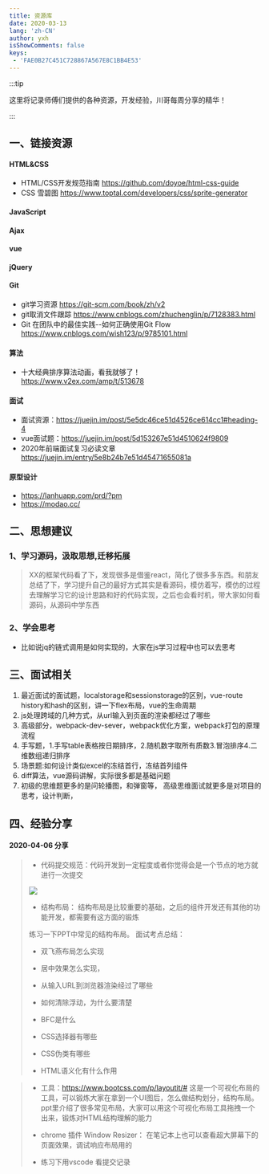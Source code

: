 ```yaml
---
title: 资源库
date: 2020-03-13
lang: 'zh-CN'
author: yxh
isShowComments: false
keys:
 - 'FAE0B27C451C728867A567E8C1BB4E53'
---
```


:::tip

这里将记录师傅们提供的各种资源，开发经验，川哥每周分享的精华！

:::


## 一、链接资源

#### HTML&CSS
-  HTML/CSS开发规范指南  https://github.com/doyoe/html-css-guide
- CSS 雪碧图  https://www.toptal.com/developers/css/sprite-generator

#### JavaScript

#### Ajax

#### vue

#### jQuery

#### Git

- git学习资源   https://git-scm.com/book/zh/v2
-  git取消文件跟踪  https://www.cnblogs.com/zhuchenglin/p/7128383.html
- Git 在团队中的最佳实践--如何正确使用Git Flow   https://www.cnblogs.com/wish123/p/9785101.html

#### 算法

- 十大经典排序算法动画，看我就够了！   https://www.v2ex.com/amp/t/513678

#### 面试

- 面试资源：https://juejin.im/post/5e5dc46ce51d4526ce614cc1#heading-4
- vue面试题：https://juejin.im/post/5d153267e51d4510624f9809
- 2020年前端面试复习必读文章 https://juejin.im/entry/5e8b24b7e51d45471655081a

#### 原型设计
- https://lanhuapp.com/prd/?pm
- https://modao.cc/



## 二、思想建议

### 1、学习源码，汲取思想,迁移拓展

>  XX的框架代码看了下，发现很多是借鉴react，简化了很多多东西。和朋友总结了下，学习提升自己的最好方式其实是看源码，模仿着写，模仿的过程去理解学习它的设计思路和好的代码实现，之后也会看时机，带大家如何看源码，从源码中学东西 

### 2、学会思考

-  比如说jq的链式调用是如何实现的，大家在js学习过程中也可以去思考 





## 三、面试相关

1. 最近面试的面试题，localstorage和sessionstorage的区别，vue-route history和hash的区别，讲一下flex布局，vue的生命周期 
2.  js处理跨域的几种方式，从url输入到页面的渲染都经过了哪些 
3. 高级部分，webpack-dev-sever，webpack优化方案，webpack打包的原理流程
4.  手写题，1.手写table表格按日期排序，2.随机数字取所有质数3.冒泡排序4.二维数组递归排序 
5.  场景题:如何设计类似excel的冻结首行，冻结首列组件 
6.  diff算法，vue源码讲解，实际很多都是基础问题 
7.   初级的思维题更多的是问轮播图，和弹窗等， 高级思维面试就更多是对项目的思考，设计判断，





## 四、经验分享

#### 2020-04-06 分享

>- 代码提交规范：代码开发到一定程度或者你觉得会是一个节点的地方就进行一次提交 
>
>![](http://qn.huat.xyz/content/lALPD4PvIkRXL6_NAYbNArQ_692_390.png)
>
>- 结构布局： 结构布局是比较重要的基础，之后的组件开发还有其他的功能开发，都需要有这方面的锻炼 
>
>练习一下PPT中常见的结构布局。 面试考点总结：
>
> - 双飞燕布局怎么实现
>
> - 居中效果怎么实现，
>
> - 从输入URL到浏览器渲染经过了哪些
>
> - 如何清除浮动，为什么要清楚
>
> - BFC是什么
>
> - CSS选择器有哪些
>
> - CSS伪类有哪些
>
> - HTML语义化有什么作用 
>
>

> - 工具：https://www.bootcss.com/p/layoutit/# 这是一个可视化布局的工具，可以锻炼大家在拿到一个UI图后，怎么做结构划分，结构布局。 ppt里介绍了很多常见布局，大家可以用这个可视化布局工具拖拽一个出来，锻炼对HTML结构理解的能力 
>
> -  chrome 插件 Window Resizer： 在笔记本上也可以查看超大屏幕下的页面效果，调试响应布局用的 
>
> -  练习下用vscode 看提交记录
>